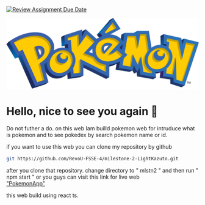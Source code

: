 [![Review Assignment Due Date](https://classroom.github.com/assets/deadline-readme-button-24ddc0f5d75046c5622901739e7c5dd533143b0c8e959d652212380cedb1ea36.svg)](https://classroom.github.com/a/KmofddUl)

![Logo](./mlstn2/src/Asset/pngegg.png)

# Hello, nice to see you again 👋

Do not futher a do. on this web Iam builld pokemon web for intruduce what is pokemon and to see pokedex by search pokemon name or id.

if you want to use this web you can clone my repository by github

```bash
git https://github.com/RevoU-FSSE-4/milestone-2-LightKazuto.git
```

after you clone that repository. change directory to " mlstn2 " and then run " npm start " or you guys can visit this link for live web  
["PokemonApp"](https://6634d1aa90414712b4cc3d50--tiny-rugelach-572aef.netlify.app/)

this web build using react ts.
